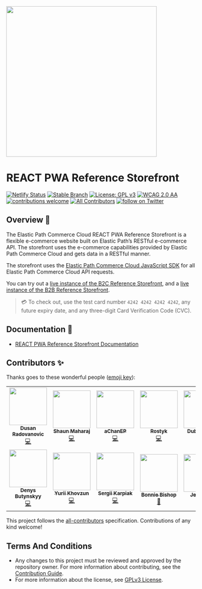 <img src="https://www.elasticpath.com/themes/custom/bootstrap_sass/logo.svg" alt="" width="400" />

# REACT PWA Reference Storefront

[![Netlify Status](https://api.netlify.com/api/v1/badges/174a486c-d1d9-4c2c-8434-94c30708c07d/deploy-status)](https://app.netlify.com/sites/epcc-ref-store/deploys)
[![Stable Branch](https://img.shields.io/badge/stable%20branch-master-blue.svg)](https://github.com/elasticpath/epcc-react-pwa-reference-storefront)
[![License: GPL v3](https://img.shields.io/badge/License-GPLv3-blue.svg)](https://www.gnu.org/licenses/gpl-3.0)
[![WCAG 2.0 AA](https://img.shields.io/badge/WCAG_2.0-AA-8ab80a.svg)](https://shields.io/)
[![contributions welcome](https://img.shields.io/badge/contributions-welcome-brightgreen.svg?style=flat)](https://github.com/elasticpath/epcc-react-pwa-reference-storefront/issues)
[![All Contributors](https://img.shields.io/badge/all_contributors-1-orange.svg?style=flat-square)](#contributors-)
[![follow on Twitter](https://img.shields.io/twitter/follow/elasticpath?style=social&logo=twitter)](https://twitter.com/intent/follow?screen_name=elasticpath)

## Overview 🚀

The Elastic Path Commerce Cloud REACT PWA Reference Storefront is a flexible e-commerce website built on Elastic Path’s RESTful e-commerce API. The storefront uses the e-commerce capabilities provided by Elastic Path Commerce Cloud and gets data in a RESTful manner.

The storefront uses the [Elastic Path Commerce Cloud JavaScript SDK](https://github.com/moltin/js-sdk) for all Elastic Path Commerce Cloud API requests.

You can try out a [live instance of the B2C Reference Storefront](https://epcc-reference.elasticpath.com/), and a [live instance of the B2B Reference Storefront](https://epcc-referenceb2b.elasticpath.com/).

> 💳 To check out, use the test card number `4242 4242 4242 4242`, any future expiry date, and any three-digit Card Verification Code (CVC).

## Documentation 📖

- [REACT PWA Reference Storefront Documentation](https://documentation.elasticpath.com/commerce-cloud/docs/developer/get-started/reference-storefront.html)

## Contributors ✨

Thanks goes to these wonderful people ([emoji key](https://allcontributors.org/docs/en/emoji-key)):

<!-- ALL-CONTRIBUTORS-LIST:START - Do not remove or modify this section -->
<!-- prettier-ignore-start -->
<!-- markdownlint-disable -->
<table>
  <tr>
    <td align="center"><a href="https://github.com/dusanradovanovic"><img src="https://avatars3.githubusercontent.com/u/41649443?v=4" width="100px;" alt=""/><br /><sub><b>Dusan Radovanovic</b></sub></a><br /><a href="https://github.com/elasticpath/epcc-react-pwa-reference-storefront/commits?author=dusanradovanovic" title="Code">💻</a></td>
    <td align="center"><a href="https://github.com/shaunmaharaj"><img src="https://avatars3.githubusercontent.com/u/39800563?v=4" width="100px;" alt=""/><br /><sub><b>Shaun Maharaj</b></sub></a><br /><a href="https://github.com/elasticpath/epcc-react-pwa-reference-storefront/commits?author=shaunmaharaj" title="Code">💻</a></td>
    <td align="center"><a href="https://github.com/aChanEP"><img src="https://avatars3.githubusercontent.com/u/25829859?v=4" width="100px;" alt=""/><br /><sub><b>aChanEP</b></sub></a><br /><a href="https://github.com/elasticpath/epcc-react-pwa-reference-storefront/commits?author=aChanEP" title="Code">💻</a></td>
    <td align="center"><a href="https://github.com/rostyk-kanafotskyy"><img src="https://avatars3.githubusercontent.com/u/34774987?v=4" width="100px;" alt=""/><br /><sub><b>Rostyk</b></sub></a><br /><a href="https://github.com/elasticpath/epcc-react-pwa-reference-storefront/commits?author=rostyk-kanafotskyy" title="Code">💻</a></td>
    <td align="center"><a href="https://github.com/petro97"><img src="https://avatars3.githubusercontent.com/u/34708483?v=4" width="100px;" alt=""/><br /><sub><b>Dubno Petro</b></sub></a><br /><a href="https://github.com/elasticpath/epcc-react-pwa-reference-storefront/commits?author=petro97" title="Code">💻</a></td>
    <td align="center"><a href="https://github.com/yulia-dnistrian"><img src="https://avatars3.githubusercontent.com/u/12392532?v=4" width="100px;" alt=""/><br /><sub><b>yulia-dnistrian</b></sub></a><br /><a href="https://github.com/elasticpath/epcc-react-pwa-reference-storefront/commits?author=yulia-dnistrian" title="Code">💻</a></td>
    <td align="center"><a href="https://github.com/yasiloghmani"><img src="https://avatars0.githubusercontent.com/u/73843686?s=400&u=42ab0036a55d0b65cf4a371b0375779a64763a54&v=4" width="100px;" alt=""/><br /><sub><b>Yasaman Loghmani</b></sub></a><br /><a href="https://github.com/elasticpath/epcc-react-pwa-reference-storefront/commits?author=yasiloghmani" title="Code">💻</a></td>
  </tr>
  <tr>
    <td align="center"><a href="https://github.com/butikden"><img src="https://avatars0.githubusercontent.com/u/33585095?s=400&u=4b005fecdd6f18d4b692fdf1bf572f0666260f41&v=4" width="100px;" alt=""/><br /><sub><b>Denys Butynskyy</b></sub></a><br /><a href="https://github.com/elasticpath/epcc-react-pwa-reference-storefront/commits?author=butikden" title="Code">💻</a></td>
    <td align="center"><a href="https://github.com/yurii-khovzun"><img src="https://avatars0.githubusercontent.com/u/68732186?s=400&v=4" width="100px;" alt=""/><br /><sub><b>Yurii Khovzun</b></sub></a><br /><a href="https://github.com/elasticpath/epcc-react-pwa-reference-storefront/commits?author=yurii-khovzun" title="Code">💻</a></td>
    <td align="center"><a href="https://github.com/skarpyak"><img src="https://avatars3.githubusercontent.com/u/8594755?v=4" width="100px;" alt=""/><br /><sub><b>Sergii Karpiak</b></sub></a><br /><a href="https://github.com/elasticpath/epcc-react-pwa-reference-storefront/commits?author=skarpyak" title="Code">💻</a></td>
    <td align="center"><a href="https://github.com/BonnieEP"><img src="https://avatars3.githubusercontent.com/u/49495842?v=4" width="100px;" alt=""/><br /><sub><b>Bonnie Bishop</b></sub></a><br /><a href="https://ui-components.elasticpath.com" title="Design">🎨</td>
    <td align="center"><a href="https://github.com/JenSmith-EP"><img src="https://avatars3.githubusercontent.com/u/58435007?v=4" width="100px;" alt=""/><br /><sub><b>Jen Smith</b></sub></a><br /><a href="https://documentation.elasticpath.com/storefront-react" title="Documentation">📖</a></td>
    <td align="center"><a href="https://github.com/mwan-ep"><img src="https://avatars3.githubusercontent.com/u/54115904?v=4" width="100px;" alt=""/><br /><sub><b>Michelle Wan</b></sub></a><br /><a href="https://github.com/elasticpath/epcc-react-pwa-reference-storefront/commits?author=mwan-ep" title="Code">💻</a></td>
  </tr>
</table>

<!-- markdownlint-enable -->
<!-- prettier-ignore-end -->
<!-- ALL-CONTRIBUTORS-LIST:END -->

This project follows the [all-contributors](https://github.com/all-contributors/all-contributors) specification. Contributions of any kind welcome!

## Terms And Conditions

- Any changes to this project must be reviewed and approved by the repository owner. For more information about contributing, see the [Contribution Guide](https://github.com/elasticpath/epcc-react-pwa-reference-storefront/blob/master/.github/CONTRIBUTING.md).
- For more information about the license, see [GPLv3 License](https://github.com/elasticpath/epcc-react-pwa-reference-storefront/blob/master/LICENSE).
